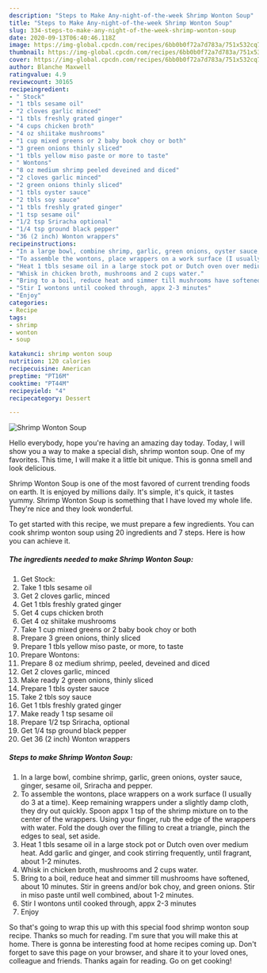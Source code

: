 ```yaml
---
description: "Steps to Make Any-night-of-the-week Shrimp Wonton Soup"
title: "Steps to Make Any-night-of-the-week Shrimp Wonton Soup"
slug: 334-steps-to-make-any-night-of-the-week-shrimp-wonton-soup
date: 2020-09-13T06:40:46.118Z
image: https://img-global.cpcdn.com/recipes/6bb0b0f72a7d783a/751x532cq70/shrimp-wonton-soup-recipe-main-photo.jpg
thumbnail: https://img-global.cpcdn.com/recipes/6bb0b0f72a7d783a/751x532cq70/shrimp-wonton-soup-recipe-main-photo.jpg
cover: https://img-global.cpcdn.com/recipes/6bb0b0f72a7d783a/751x532cq70/shrimp-wonton-soup-recipe-main-photo.jpg
author: Blanche Maxwell
ratingvalue: 4.9
reviewcount: 30165
recipeingredient:
- " Stock"
- "1 tbls sesame oil"
- "2 cloves garlic minced"
- "1 tbls freshly grated ginger"
- "4 cups chicken broth"
- "4 oz shiitake mushrooms"
- "1 cup mixed greens or 2 baby book choy or both"
- "3 green onions thinly sliced"
- "1 tbls yellow miso paste or more to taste"
- " Wontons"
- "8 oz medium shrimp peeled deveined and diced"
- "2 cloves garlic minced"
- "2 green onions thinly sliced"
- "1 tbls oyster sauce"
- "2 tbls soy sauce"
- "1 tbls freshly grated ginger"
- "1 tsp sesame oil"
- "1/2 tsp Sriracha optional"
- "1/4 tsp ground black pepper"
- "36 (2 inch) Wonton wrappers"
recipeinstructions:
- "In a large bowl, combine shrimp, garlic, green onions, oyster sauce, ginger, sesame oil, Sriracha and pepper."
- "To assemble the wontons, place wrappers on a work surface (I usually do 3 at a time). Keep remaining wrappers under a slightly damp cloth, they dry out quickly. Spoon appx 1 tsp of the shrimp mixture on to the center of the wrappers. Using your finger, rub the edge of the wrappers with water. Fold the dough over the filling to creat a triangle, pinch the edges to seal, set aside."
- "Heat 1 tbls sesame oil in a large stock pot or Dutch oven over medium heat. Add garlic and ginger, and cook stirring frequently, until fragrant, about 1-2 minutes."
- "Whisk in chicken broth, mushrooms and 2 cups water."
- "Bring to a boil, reduce heat and simmer till mushrooms have softened, about 10 minutes. Stir in greens and/or bok choy, and green onions. Stir in miso paste until well combined, about 1-2 minutes."
- "Stir I wontons until cooked through, appx 2-3 minutes"
- "Enjoy"
categories:
- Recipe
tags:
- shrimp
- wonton
- soup

katakunci: shrimp wonton soup 
nutrition: 120 calories
recipecuisine: American
preptime: "PT16M"
cooktime: "PT44M"
recipeyield: "4"
recipecategory: Dessert

---
```



![Shrimp Wonton Soup](https://img-global.cpcdn.com/recipes/6bb0b0f72a7d783a/751x532cq70/shrimp-wonton-soup-recipe-main-photo.jpg)

Hello everybody, hope you're having an amazing day today. Today, I will show you a way to make a special dish, shrimp wonton soup. One of my favorites. This time, I will make it a little bit unique. This is gonna smell and look delicious.



Shrimp Wonton Soup is one of the most favored of current trending foods on earth. It is enjoyed by millions daily. It's simple, it's quick, it tastes yummy. Shrimp Wonton Soup is something that I have loved my whole life. They're nice and they look wonderful.


To get started with this recipe, we must prepare a few ingredients. You can cook shrimp wonton soup using 20 ingredients and 7 steps. Here is how you can achieve it.

<!--inarticleads1-->

##### The ingredients needed to make Shrimp Wonton Soup:

1. Get  Stock:
1. Take 1 tbls sesame oil
1. Get 2 cloves garlic, minced
1. Get 1 tbls freshly grated ginger
1. Get 4 cups chicken broth
1. Get 4 oz shiitake mushrooms
1. Take 1 cup mixed greens or 2 baby book choy or both
1. Prepare 3 green onions, thinly sliced
1. Prepare 1 tbls yellow miso paste, or more, to taste
1. Prepare  Wontons:
1. Prepare 8 oz medium shrimp, peeled, deveined and diced
1. Get 2 cloves garlic, minced
1. Make ready 2 green onions, thinly sliced
1. Prepare 1 tbls oyster sauce
1. Take 2 tbls soy sauce
1. Get 1 tbls freshly grated ginger
1. Make ready 1 tsp sesame oil
1. Prepare 1/2 tsp Sriracha, optional
1. Get 1/4 tsp ground black pepper
1. Get 36 (2 inch) Wonton wrappers




<!--inarticleads2-->

##### Steps to make Shrimp Wonton Soup:

1. In a large bowl, combine shrimp, garlic, green onions, oyster sauce, ginger, sesame oil, Sriracha and pepper.
1. To assemble the wontons, place wrappers on a work surface (I usually do 3 at a time). Keep remaining wrappers under a slightly damp cloth, they dry out quickly. Spoon appx 1 tsp of the shrimp mixture on to the center of the wrappers. Using your finger, rub the edge of the wrappers with water. Fold the dough over the filling to creat a triangle, pinch the edges to seal, set aside.
1. Heat 1 tbls sesame oil in a large stock pot or Dutch oven over medium heat. Add garlic and ginger, and cook stirring frequently, until fragrant, about 1-2 minutes.
1. Whisk in chicken broth, mushrooms and 2 cups water.
1. Bring to a boil, reduce heat and simmer till mushrooms have softened, about 10 minutes. Stir in greens and/or bok choy, and green onions. Stir in miso paste until well combined, about 1-2 minutes.
1. Stir I wontons until cooked through, appx 2-3 minutes
1. Enjoy




So that's going to wrap this up with this special food shrimp wonton soup recipe. Thanks so much for reading. I'm sure that you will make this at home. There is gonna be interesting food at home recipes coming up. Don't forget to save this page on your browser, and share it to your loved ones, colleague and friends. Thanks again for reading. Go on get cooking!
